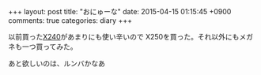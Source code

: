 +++
layout: post
title: "おにゅーな"
date: 2015-04-15 01:15:45 +0900
comments: true
categories: diary
+++

以前買った[X240](/blog/2014/08/20/gentoo-install-battle-part-i/)があまりにも使い辛いので
X250を買った。それ以外にもメガネも一つ買ってみた。

あと欲しいのは、ルンバかなあ
